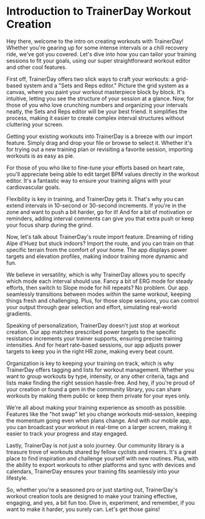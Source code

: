 # Introduction to TrainerDay Workout Creation

Hey there, welcome to the intro on creating workouts with TrainerDay! Whether you're gearing up for some intense intervals or a chill recovery ride, we've got you covered. Let's dive into how you can tailor your training sessions to fit your goals, using our super straightforward workout editor and other cool features.

First off, TrainerDay offers two slick ways to craft your workouts: a grid-based system and a "Sets and Reps editor." Picture the grid system as a canvas, where you paint your workout masterpiece block by block. It's intuitive, letting you see the structure of your session at a glance. Now, for those of you who love crunching numbers and organizing your intervals neatly, the Sets and Reps editor will be your best friend. It simplifies the process, making it easier to create complex interval structures without cluttering your screen.

Getting your existing workouts into TrainerDay is a breeze with our import feature. Simply drag and drop your file or browse to select it. Whether it's for trying out a new training plan or revisiting a favorite session, importing workouts is as easy as pie.

For those of you who like to fine-tune your efforts based on heart rate, you'll appreciate being able to edit target BPM values directly in the workout editor. It's a fantastic way to ensure your training aligns with your cardiovascular goals.

Flexibility is key in training, and TrainerDay gets it. That's why you can extend intervals in 10-second or 30-second increments. If you're in the zone and want to push a bit harder, go for it! And for a bit of motivation or reminders, adding interval comments can give you that extra push or keep your focus sharp during the grind.

Now, let's talk about TrainerDay's route import feature. Dreaming of riding Alpe d'Huez but stuck indoors? Import the route, and you can train on that specific terrain from the comfort of your home. The app displays power targets and elevation profiles, making indoor training more dynamic and fun.

We believe in versatility, which is why TrainerDay allows you to specify which mode each interval should use. Fancy a bit of ERG mode for steady efforts, then switch to Slope mode for hill repeats? No problem. Our app seamlessly transitions between modes within the same workout, keeping things fresh and challenging. Plus, for those slope sessions, you can control your output through gear selection and effort, simulating real-world gradients.

Speaking of personalization, TrainerDay doesn't just stop at workout creation. Our app matches prescribed power targets to the specific resistance increments your trainer supports, ensuring precise training intensities. And for heart rate-based sessions, our app adjusts power targets to keep you in the right HR zone, making every beat count.

Organization is key to keeping your training on track, which is why TrainerDay offers tagging and lists for workout management. Whether you want to group workouts by type, intensity, or any other criteria, tags and lists make finding the right session hassle-free. And hey, if you're proud of your creation or found a gem in the community library, you can share workouts by making them public or keep them private for your eyes only.

We're all about making your training experience as smooth as possible. Features like the "hot swap" let you change workouts mid-session, keeping the momentum going even when plans change. And with our mobile app, you can broadcast your workout in real-time on a larger screen, making it easier to track your progress and stay engaged.

Lastly, TrainerDay is not just a solo journey. Our community library is a treasure trove of workouts shared by fellow cyclists and rowers. It's a great place to find inspiration and challenge yourself with new routines. Plus, with the ability to export workouts to other platforms and sync with devices and calendars, TrainerDay ensures your training fits seamlessly into your lifestyle.

So, whether you're a seasoned pro or just starting out, TrainerDay's workout creation tools are designed to make your training effective, engaging, and yes, a bit fun too. Dive in, experiment, and remember, if you want to make it harder, you surely can. Let's get those gains!